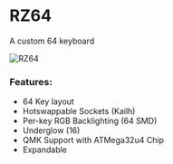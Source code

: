 # RZ64
A custom 64 keyboard

![RZ64](https://i.imgur.com/b6MccLb.jpg)

### Features:

- 64 Key layout
- Hotswappable Sockets (Kailh)
- Per-key RGB Backlighting (64 SMD)
- Underglow (16)
- QMK Support with ATMega32u4 Chip
- Expandable
